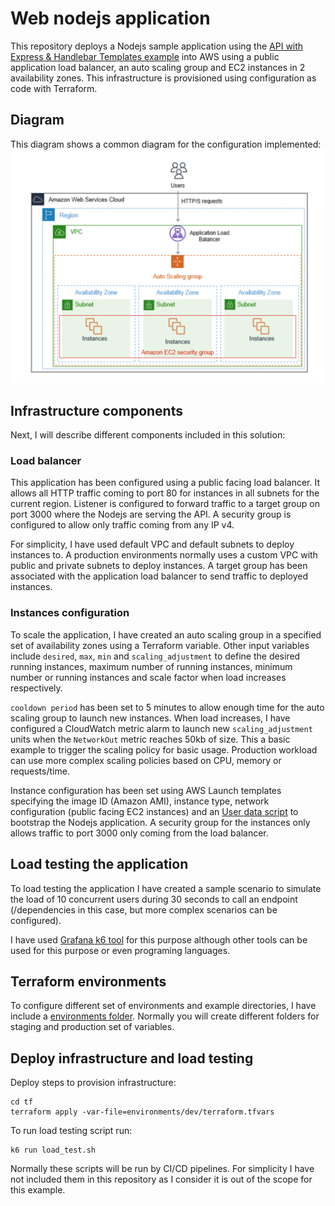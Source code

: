 # Web nodejs application
This repository deploys a Nodejs sample application using the 
[API with Express & Handlebar Templates example](https://github.com/nodejs/examples/tree/main/servers/express/api-with-express-and-handlebars)
into AWS using a public application load balancer, an auto scaling group and EC2 instances in 2 availability zones.
This infrastructure is provisioned using configuration as code with Terraform.

## Diagram
This diagram shows a common diagram for the configuration implemented:
![Alt text](diagram.png?raw=true "Diagram")

## Infrastructure components
Next, I will describe different components included in this solution:
### Load balancer
This application has been configured using a public facing load balancer. It allows all HTTP traffic coming to port 80
for instances in all subnets for the current region. Listener is configured to forward traffic to a target group on port
3000 where the Nodejs are serving the API. A security group is configured to allow only traffic coming from any IP v4.

For simplicity, I have used default VPC and default subnets to deploy instances to. A production environments normally
uses a custom VPC with public and private subnets to deploy instances.
A target group has been associated with the application load balancer to send traffic to deployed instances.
### Instances configuration
To scale the application, I have created an auto scaling group in a specified set of availability zones using a
Terraform variable. Other input variables include `desired`, `max`, `min` and `scaling_adjustment` to define the desired
running instances, maximum number of running instances, minimum number or running instances and scale factor when load
increases respectively. 

`cooldown period` has been set to 5 minutes to allow enough time for the auto scaling group to launch new instances.
When load increases, I have configured a CloudWatch metric alarm to launch new `scaling_adjustment` units when the
`NetworkOut` metric reaches 50kb of size. This a basic example to trigger the scaling policy for basic usage. Production
workload can use more complex scaling policies based on CPU, memory or requests/time.

Instance configuration has been set using AWS Launch templates specifying the image ID (Amazon AMI), instance type,
network configuration (public facing EC2 instances) and an [User data script](tf/user_data.sh) to bootstrap the Nodejs application.
A security group for the instances only allows traffic to port 3000 only coming from the load balancer.

## Load testing the application
To load testing the application I have created a sample scenario to simulate the load of 10 concurrent users during 30
seconds to call an endpoint (/dependencies in this case, but more complex scenarios can be configured).

I have used [Grafana k6 tool](https://github.com/grafana/k6) for this purpose although other tools can be used for this
purpose or even programing languages.

## Terraform environments
To configure different set of environments and example directories, I have include a [environments folder](tf/environments).
Normally you will create different folders for staging and production set of variables.

## Deploy infrastructure and load testing

Deploy steps to provision infrastructure:

```shell script
cd tf
terraform apply -var-file=environments/dev/terraform.tfvars
```

To run load testing script run:

```shell script
k6 run load_test.sh
```

Normally these scripts will be run by CI/CD pipelines. For simplicity I have not included them in this repository as I
consider it is out of the scope for this example.


